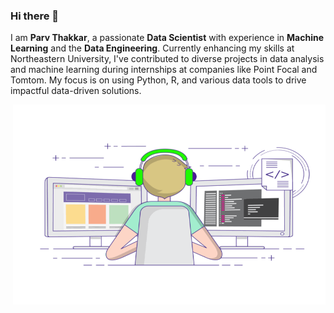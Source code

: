 ### Hi there 👋
I am **Parv Thakkar**, a passionate **Data Scientist** with experience in **Machine Learning** and the **Data Engineering**. Currently enhancing my skills at Northeastern University, I've contributed to diverse projects in data analysis and machine learning during internships at companies like Point Focal and Tomtom. My focus is on using Python, R, and various data tools to drive impactful data-driven solutions.

<img align="right" alt="GIF" src="https://github.com/parv212/parv212/blob/main/coding.gif?raw=true" width="500" height="320" />

<!--
**parv212/parv212** is a ✨ _special_ ✨ repository because its `README.md` (this file) appears on your GitHub profile.

Here are some ideas to get you started:

- 🔭 I’m currently working on ...
- 🌱 I’m currently learning ...
- 👯 I’m looking to collaborate on ...
- 🤔 I’m looking for help with ...
- 💬 Ask me about ...
- 📫 How to reach me: ...
- 😄 Pronouns: ...
- ⚡ Fun fact: ...
-->
